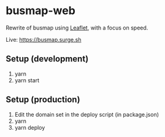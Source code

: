 busmap-web
==========

Rewrite of busmap using [Leaflet](https://leafletjs.com/), with a focus on speed.

Live: https://busmap.surge.sh

Setup (development)
-------------------

1. yarn
2. yarn start

Setup (production)
------------------

1. Edit the domain set in the deploy script (in package.json)
2. yarn
3. yarn deploy
